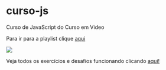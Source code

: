 # curso-js
Curso de JavaScript do Curso em Video

Para ir para a playlist clique [aqui](https://www.youtube.com/playlist?list=PLntvgXM11X6pi7mW0O4ZmfUI1xDSIbmTm)

![](https://i.ytimg.com/vi/BXqUH86F-kA/hqdefault.jpg)

Veja todos os exercícios e desafios funcionando clicando [aqui!](https://curso-js.vercel.app/index.html)